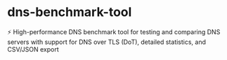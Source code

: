 # dns-benchmark-tool
⚡ High-performance DNS benchmark tool for testing and comparing DNS servers with support for DNS over TLS (DoT), detailed statistics, and CSV/JSON export

